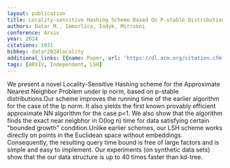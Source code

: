 ```yaml
---
layout: publication
title: Locality-sensitive Hashing Scheme Based On P-stable Distributions
authors: Datar M., Immorlica, Indyk, Mirrokni
conference: Arxiv
year: 2024
citations: 1931
bibkey: datar2024locality
additional_links: [{name: Paper, url: 'https://dl.acm.org/citation.cfm?id=997857'}]
tags: [ARXIV, Independent, LSH]
---
```

We present a novel Locality-Sensitive Hashing scheme for the Approximate Nearest Neighbor Problem under lp norm, based on p-stable distributions.Our scheme improves the running time of the earlier algorithm for the case of the lp norm. It also yields the first known provably efficient approximate NN algorithm for the case p<1. We also show that the algorithm finds the exact near neigbhor in O(log n) time for data satisfying certain "bounded growth" condition.Unlike earlier schemes, our LSH scheme works directly on points in the Euclidean space without embeddings. Consequently, the resulting query time bound is free of large factors and is simple and easy to implement. Our experiments (on synthetic data sets) show that the our data structure is up to 40 times faster than kd-tree.